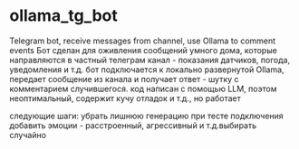 # ollama_tg_bot
Telegram bot, receive messages from channel, use Ollama to comment events
Бот сделан для оживления сообщений умного дома, которые направляются в частный телеграм канал - показания датчиков, погода, уведомления и т.д.
бот подключается к локально развернутой Ollama,  передает сообщение из канала и получает ответ - шутку с комментарием случившегося.
код написан с помощью LLM, поэтом неоптимальный, содержит кучу отладок и т.д., но работает


следующие шаги:
убрать лишнюю генерацию при тесте подключения 
добавить эмоции - расстроенный, агрессивный и т.д.выбирать случайно
